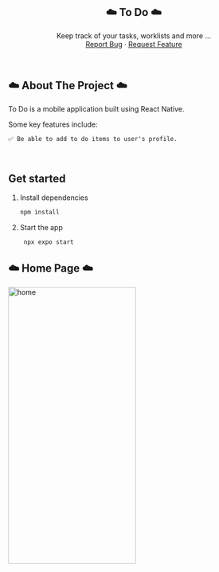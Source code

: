 <h2 align="center">☁️ To Do ☁️</h2>

  <p align="center">
    Keep track of your tasks, worklists and more ...
    <br />
    <a href="https://github.com/SharleneNdinda/to-do/issues">Report Bug</a>
    ·
    <a href="https://github.com/SharleneNdinda/to-do/issues">Request Feature</a>
  </p>
</div>

<br />

## ☁️ About The Project ☁️

To Do is a mobile application built using React Native.

Some key features include:

    ✅ Be able to add to do items to user's profile.

<br />

## Get started

1. Install dependencies

   ```bash
   npm install
   ```

2. Start the app

   ```bash
    npx expo start
   ```


## ☁️ Home Page ☁️

<div>
  <a href="#">
    <img src="" alt="home" width="256" height="556">
  </a>
  
</div>

